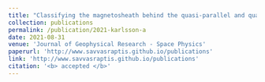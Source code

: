 ```yaml
---
title: "Classifying the magnetosheath behind the quasi-parallel and quasi-perpendicular bow shock by local measurements"
collection: publications
permalink: /publication/2021-karlsson-a
date: 2021-08-31
venue: 'Journal of Geophysical Research - Space Physics'
paperurl: 'http://www.savvasraptis.github.io/publications'
link: 'http://www.savvasraptis.github.io/publications'
citation: '<b> accepted </b>'
---
```

